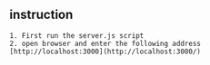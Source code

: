 ## instruction
    1. First run the server.js script
    2. open browser and enter the following address [http://localhost:3000](http://localhost:3000/)